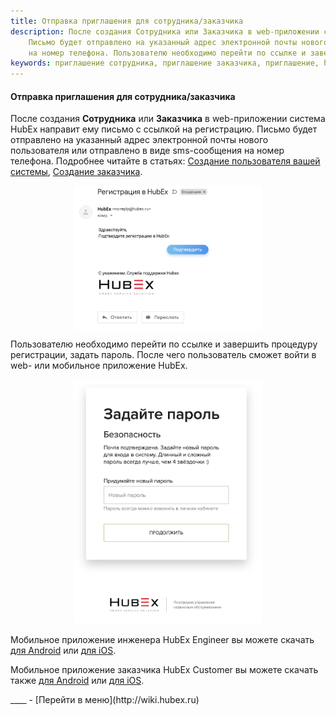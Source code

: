 ```yaml
---
title: Отправка приглашения для сотрудника/заказчика
description: После создания Сотрудника или Заказчика в web-приложении система HubEx направит ему письмо с ссылкой на регистрацию.
    Письмо будет отправлено на указанный адрес электронной почты нового пользователя или отправлено в виде sms-сообщения
    на номер телефона. Пользователю необходимо перейти по ссылке и завершить процедуру регистрации, задать пароль. После чего пользователь сможет войти в web- или мобильное приложение HubEx.
keywords: приглашение сотрудника, приглашение заказчика, приглашение, hubex, хабекс, хубекс, хабикс
---
```

#### Отправка приглашения для сотрудника/заказчика
<html>
<meta charset="utf-8">
</html>
<body>
<p>После создания <Strong>Сотрудника</Strong> или <Strong>Заказчика</Strong> в web-приложении система HubEx направит ему письмо с ссылкой на регистрацию.
    Письмо будет отправлено на указанный адрес электронной почты нового пользователя или отправлено в виде sms-сообщения
    на номер телефона. Подробнее читайте в статьях: <a href="https://wiki.hubex.ru/docs/FAQ/RU/user/CreatingUser.html">Создание
        пользователя вашей системы</a>, <a href="https://wiki.hubex.ru/docs/FAQ/RU/user/CreatingCustomer.html">Создание
        заказчика</a>.</p>

<div>
    <img style="margin: 0 auto; display: block; max-width: 60%;"
         src="/attachments/images/FAQ/USER/HowToSendInvitation/invite1.png"/>
</div>
<p>Пользователю необходимо перейти по ссылке и завершить процедуру регистрации, задать пароль. После чего пользователь сможет войти в web- или мобильное приложение HubEx.</p>
<div>
    <img style="margin: 0 auto; display: block; max-width: 60%;"
         src="/attachments/images/FAQ/USER/HowToSendInvitation/invite2.png"/>
</div>
<p>Мобильное приложение инженера HubEx Engineer вы можете скачать <a
        href="https://play.google.com/store/apps/details?id=ru.hubex.engineer">для Android</a> или <a
        href="https://apps.apple.com/ru/app/hubex-%D0%B4%D0%BB%D1%8F-%D1%81%D0%B5%D1%80%D0%B2%D0%B8%D1%81%D0%BD%D0%BE%D0%B9-%D1%81%D0%BB%D1%83%D0%B6%D0%B1%D1%8B/id1386688688">для
    iOS</a>.</p>
<p>Мобильное приложение заказчика HubEx Customer вы можете скачать также <a
        href="https://play.google.com/store/apps/details?id=ru.hubex.customer">для Android</a> или <a
        href="https://apps.apple.com/ru/app/hubex-%D0%B4%D0%BB%D1%8F-%D0%B7%D0%B0%D0%BA%D0%B0%D0%B7%D1%87%D0%B8%D0%BA%D0%B0/id1386631658">для
    iOS</a>. </p>

</body>
____
- [Перейти в меню](http://wiki.hubex.ru)
